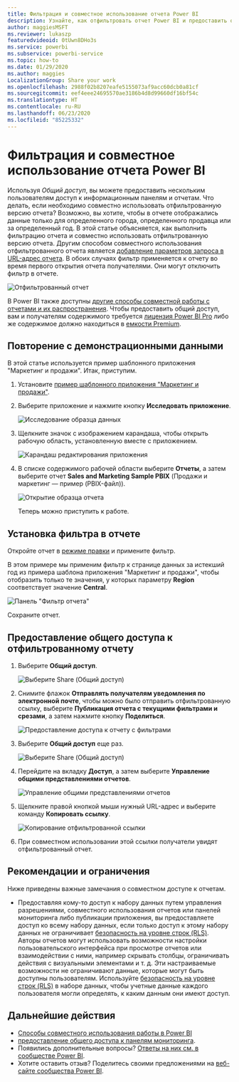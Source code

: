 ```yaml
---
title: Фильтрация и совместное использование отчета Power BI
description: Узнайте, как отфильтровать отчет Power BI и предоставить общий доступ к нему коллегам в организации.
author: maggiesMSFT
ms.reviewer: lukaszp
featuredvideoid: 0tUwn8DHo3s
ms.service: powerbi
ms.subservice: powerbi-service
ms.topic: how-to
ms.date: 01/29/2020
ms.author: maggies
LocalizationGroup: Share your work
ms.openlocfilehash: 2988f02b8207eafe5155073af9acc60dcb0a81cf
ms.sourcegitcommit: eef4eee24695570ae3186b4d8d99660df16bf54c
ms.translationtype: HT
ms.contentlocale: ru-RU
ms.lasthandoff: 06/23/2020
ms.locfileid: "85225332"
---
```

# <a name="filter-and-share-a-power-bi-report"></a>Фильтрация и совместное использование отчета Power BI
Используя *Общий доступ*, вы можете предоставить нескольким пользователям доступ к информационным панелям и отчетам. Что делать, если необходимо совместно использовать отфильтрованную версию отчета? Возможно, вы хотите, чтобы в отчете отображались данные только для определенного города, определенного продавца или за определенный год. В этой статье объясняется, как выполнить фильтрацию отчета и совместно использовать отфильтрованную версию отчета. Другим способом совместного использования отфильтрованного отчета является [добавление параметров запроса в URL-адрес отчета](service-url-filters.md). В обоих случаях фильтр применяется к отчету во время первого открытия отчета получателями. Они могут отключить фильтр в отчете.

![Отфильтрованный отчет](media/service-share-reports/power-bi-share-filter-pane-report.png)

В Power BI также доступны [другие способы совместной работы с отчетами и их распространения](service-how-to-collaborate-distribute-dashboards-reports.md). Чтобы предоставить общий доступ, вам и получателям содержимого требуется [лицензия Power BI Pro](../fundamentals/service-features-license-type.md) либо же содержимое должно находиться в [емкости Premium](../admin/service-premium-what-is.md). 

## <a name="follow-along-with-sample-data"></a>Повторение с демонстрационными данными

В этой статье используется пример шаблонного приложения "Маркетинг и продажи". Итак, приступим. 

1. Установите [пример шаблонного приложения "Маркетинг и продажи"](https://appsource.microsoft.com/product/power-bi/microsoft-retail-analysis-sample.salesandmarketingsample?tab=Overview).
2. Выберите приложение и нажмите кнопку **Исследовать приложение**.

   ![Исследование образца данных](media/service-share-reports/power-bi-sample-explore-data.png)

3. Щелкните значок с изображением карандаша, чтобы открыть рабочую область, установленную вместе с приложением.

    ![Карандаш редактирования приложения](media/service-share-reports/power-bi-edit-pencil-app.png)

4. В списке содержимого рабочей области выберите **Отчеты**, а затем выберите отчет **Sales and Marketing Sample PBIX** (Продажи и маркетинг — пример (PBIX-файл)).

    ![Открытие образца отчета](media/service-share-reports/power-bi-open-sample-report.png)

    Теперь можно приступить к работе.

## <a name="set-a-filter-in-the-report"></a>Установка фильтра в отчете

Откройте отчет в [режиме правки](../consumer/end-user-reading-view.md) и примените фильтр.

В этом примере мы применим фильтр к странице данных за истекший год из примера шаблона приложения "Маркетинг и продажи", чтобы отобразить только те значения, у которых параметру **Region** соответствует значение **Central**. 
 
![Панель "Фильтр отчета"](media/service-share-reports/power-bi-share-report-filter.png)

Сохраните отчет.

## <a name="share-the-filtered-report"></a>Предоставление общего доступа к отфильтрованному отчету

1. Выберите **Общий доступ**.

   ![Выберите Share (Общий доступ)](media/service-share-reports/power-bi-share.png)

2. Снимите флажок **Отправлять получателям уведомления по электронной почте**, чтобы можно было отправить отфильтрованную ссылку, выберите **Публикация отчета с текущими фильтрами и срезами**, а затем нажмите кнопку **Поделиться**.

    ![Предоставление доступа к отчету с фильтрами](media/service-share-reports/power-bi-share-with-filters.png)

4. Выберите **Общий доступ** еще раз.

   ![Выберите Share (Общий доступ)](media/service-share-reports/power-bi-share.png)

5. Перейдите на вкладку **Доступ**, а затем выберите **Управление общими представлениями отчетов**.

    ![Управление общими представлениями отчетов](media/service-share-reports/power-bi-manage-shared-report-views.png)

6. Щелкните правой кнопкой мыши нужный URL-адрес и выберите команду **Копировать ссылку**.

    ![Копирование отфильтрованной ссылки](media/service-share-reports/power-bi-copy-filtered-link.png)

7. При совместном использовании этой ссылки получатели увидят отфильтрованный отчет. 

## <a name="limitations-and-considerations"></a>Рекомендации и ограничения
Ниже приведены важные замечания о совместном доступе к отчетам.

* Предоставляя кому-то доступ к набору данных путем управления разрешениями, совместного использования отчетов или панелей мониторинга либо публикации приложения, вы предоставляете доступ ко всему набору данных, если только доступ к этому набору данных не ограничивает [безопасность на уровне строк (RLS)](../admin/service-admin-rls.md). Авторы отчетов могут использовать возможности настройки пользовательского интерфейса при просмотре отчетов или взаимодействии с ними, например скрывать столбцы, ограничивать действия с визуальными элементами и т. д. Эти настраиваемые возможности не ограничивают данные, которые могут быть доступны пользователям. Используйте [безопасность на уровне строк (RLS)](../admin/service-admin-rls.md) в наборе данных, чтобы учетные данные каждого пользователя могли определять, к каким данным они имеют доступ.

## <a name="next-steps"></a>Дальнейшие действия
* [Способы совместного использования работы в Power BI](service-how-to-collaborate-distribute-dashboards-reports.md)
* [предоставление общего доступа к панелям мониторинга](service-share-dashboards.md).
* Появились дополнительные вопросы? [Ответы на них см. в сообществе Power BI](https://community.powerbi.com/).
* Хотите оставить отзыв? Поделитесь своими предложениями на [веб-сайте сообщества Power BI](https://community.powerbi.com/).
